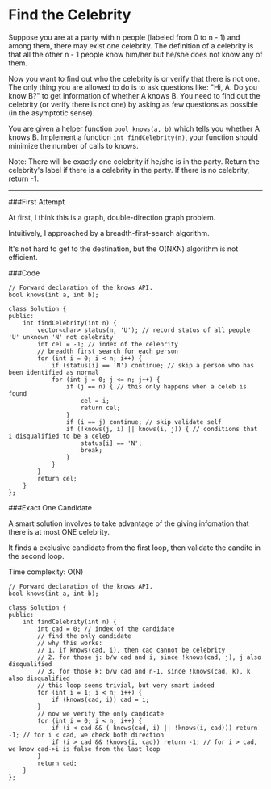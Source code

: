 # Find the Celebrity

Suppose you are at a party with n people (labeled from 0 to n - 1) and among them, there may exist one celebrity. The definition of a celebrity is that all the other n - 1 people know him/her but he/she does not know any of them.

Now you want to find out who the celebrity is or verify that there is not one. The only thing you are allowed to do is to ask questions like: "Hi, A. Do you know B?" to get information of whether A knows B. You need to find out the celebrity (or verify there is not one) by asking as few questions as possible (in the asymptotic sense).

You are given a helper function ```bool knows(a, b)``` which tells you whether A knows B. Implement a function ```int findCelebrity(n)```, your function should minimize the number of calls to knows.

Note: There will be exactly one celebrity if he/she is in the party. Return the celebrity's label if there is a celebrity in the party. If there is no celebrity, return -1.




---


###First Attempt

At first, I think this is a graph, double-direction graph problem.

Intuitively, I approached by a breadth-first-search algorithm. 

It's not hard to get to the destination, but the O(NXN) algorithm is not efficient.


###Code

```
// Forward declaration of the knows API.
bool knows(int a, int b);

class Solution {
public:
    int findCelebrity(int n) {
        vector<char> status(n, 'U'); // record status of all people 'U' unknown 'N' not celebrity
        int cel = -1; // index of the celebrity
        // breadth first search for each person 
        for (int i = 0; i < n; i++) {
            if (status[i] == 'N') continue; // skip a person who has been identified as normal
            for (int j = 0; j <= n; j++) {
                if (j == n) { // this only happens when a celeb is found
                    cel = i;
                    return cel;
                }
                if (i == j) continue; // skip validate self
                if (!knows(j, i) || knows(i, j)) { // conditions that i disqualified to be a celeb
                    status[i] == 'N';
                    break;
                }
            }
        }
        return cel;
    }
};
```

###Exact One Candidate

A smart solution involves to take advantage of the giving infomation that there is at most ONE celebrity.

It finds a exclusive candidate from the first loop, then validate the candite in the second loop.

Time complexity: O(N) 

```
// Forward declaration of the knows API.
bool knows(int a, int b);

class Solution {
public:
    int findCelebrity(int n) {
        int cad = 0; // index of the candidate
        // find the only candidate
        // why this works:
        // 1. if knows(cad, i), then cad cannot be celebrity
        // 2. for those j: b/w cad and i, since !knows(cad, j), j also disqualified
        // 3. for those k: b/w cad and n-1, since !knows(cad, k), k also disqualified
        // this loop seems trivial, but very smart indeed
        for (int i = 1; i < n; i++) {
            if (knows(cad, i)) cad = i;
        }
        // now we verify the only candidate
        for (int i = 0; i < n; i++) {
            if (i < cad && ( knows(cad, i) || !knows(i, cad))) return -1; // for i < cad, we check both direction
            if (i > cad && !knows(i, cad)) return -1; // for i > cad, we know cad->i is false from the last loop
        }
        return cad;
    }
};
```

